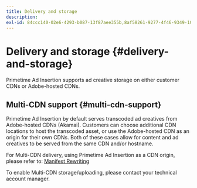 ```yaml
---
title: Delivery and storage
description: 
exl-id: 84ccc140-02e6-4293-b087-13f87aee355b,8af58261-9277-4f46-9349-10b641238e1d
---
```

# Delivery and storage {#delivery-and-storage}

Primetime Ad Insertion supports ad creative storage on either customer CDNs or Adobe-hosted CDNs.

## Multi-CDN support {#multi-cdn-support}

Primetime Ad Insertion by default serves transcoded ad creatives from Adobe-hosted CDNs (Akamai).  Customers can choose additional CDN locations to host the transcoded asset, or use the Adobe-hosted CDN as an origin for their own CDNs.  Both of these cases allow for content and ad creatives to be served from the same CDN and/or hostname.

For Multi-CDN delivery, using Primetime Ad Insertion as a CDN origin, please refer to: [Manifest Rewriting](../technical-reference/manifest-rewriting.md)

To enable Multi-CDN storage/uploading, please contact your technical account manager.
